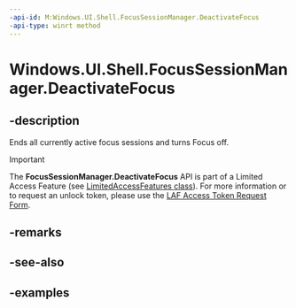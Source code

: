 ```yaml
---
-api-id: M:Windows.UI.Shell.FocusSessionManager.DeactivateFocus
-api-type: winrt method
---
```


# Windows.UI.Shell.FocusSessionManager.DeactivateFocus

<!--
public void DeactivateFocus ();
-->


## -description

Ends all currently active focus sessions and turns Focus off.

> [!IMPORTANT]
> The **FocusSessionManager.DeactivateFocus** API is part of a Limited Access Feature (see [LimitedAccessFeatures class](/uwp/api/windows.applicationmodel.limitedaccessfeatures)). For more information or to request an unlock token, please use the [LAF Access Token Request Form](https://go.microsoft.com/fwlink/?linkid=2271232&clcid=0x409).

## -remarks

## -see-also

## -examples


